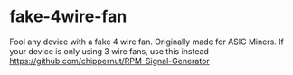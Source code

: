 # fake-4wire-fan
Fool any device with a fake 4 wire fan.
Originally made for ASIC Miners.
If your device is only using 3 wire fans, use this instead https://github.com/chippernut/RPM-Signal-Generator
